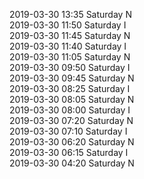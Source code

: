 2019-03-30 13:35 Saturday  N  
2019-03-30 11:50 Saturday  I  
2019-03-30 11:45 Saturday  N  
2019-03-30 11:40 Saturday  I  
2019-03-30 11:05 Saturday  N  
2019-03-30 09:50 Saturday  I  
2019-03-30 09:45 Saturday  N  
2019-03-30 08:25 Saturday  I  
2019-03-30 08:05 Saturday  N  
2019-03-30 08:00 Saturday  I  
2019-03-30 07:20 Saturday  N  
2019-03-30 07:10 Saturday  I  
2019-03-30 06:20 Saturday  N  
2019-03-30 06:15 Saturday  I  
2019-03-30 04:20 Saturday  N  
